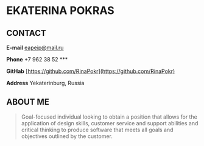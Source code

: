 # EKATERINA POKRAS

## CONTACT
**E-mail** [eapeip@mail.ru](eapeip@mail.ru)

**Phone** +7 962 38 52 ***

**GitHab** [https://github.com/RinaPokr](https://github.com/RinaPokr)

**Address** Yekaterinburg, Russia

## ABOUT ME       
>Goal-focused individual looking to obtain a position 
>that allows for the application of design skills, 
>customer service and support abilities and critical thinking 
>to produce software that meets all goals and objectives 
>outlined by the customer.
